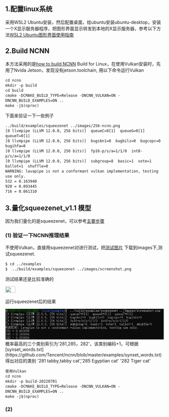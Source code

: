 ## 1.配置linux系统
采用WSL2 Ubuntu安装，然后配置桌面，给ubuntu安装ubuntu-desktop，安装一个X显示服务器程序，把图形界面显示转发到本地的X显示服务器，参考以下方法[WSL2 Ubuntu图形界面使用指南](https://blog.csdn.net/liyunxin_c_language/article/details/114107994)

## 2.Build NCNN
本方法采用的是[how to build NCNN](https://github.com/Tencent/ncnn/wiki/how-to-build#build-for-linux) Build for Linux，在使用Vulkan安装时，先用了Nvida Jetson，发现没有jetson.toolchain, 用以下命令运行Vulkan
```
cd ncnn
mkdir -p build
cd build
cmake -DCMAKE_BUILD_TYPE=Release -DNCNN_VULKAN=ON -DNCNN_BUILD_EXAMPLES=ON ..
make -j$(nproc)
```
下面来验证一下一些例子
```
../build/examples/squeezenet ../images/256-ncnn.png
[0 llvmpipe (LLVM 12.0.0, 256 bits)]  queueC=0[1]  queueG=0[1]  queueT=0[1]
[0 llvmpipe (LLVM 12.0.0, 256 bits)]  bugsbn1=0  bugbilz=0  bugcopc=0  bugihfa=0
[0 llvmpipe (LLVM 12.0.0, 256 bits)]  fp16-p/s/a=1/1/0  int8-p/s/a=1/1/0
[0 llvmpipe (LLVM 12.0.0, 256 bits)]  subgroup=8  basic=1  vote=1  ballot=1  shuffle=0
WARNING: lavapipe is not a conformant vulkan implementation, testing use only.
532 = 0.163940
920 = 0.093445
716 = 0.061310
```
## 3.量化squeezenet_v1.1 模型
因为我们量化的是squeezenet，可以参考[主要步骤](https://github.com/Tencent/ncnn/blob/master/docs/how-to-use-and-FAQ/quantized-int8-inference.md) 
### (1) 验证一下NCNN推理结果
不使用Vulkan，直接用squeezenet对进行测试，把[测试图片](https://raw.githubusercontent.com/nihui/ncnn-android-squeezenet/master/screenshot.png)
下载到images下,测试squeezenet.
```
$ cd ../examples
$  ../build/examples/squeezenet ../images/screenshot.png
```
测试结果还是比较准确的

<img src="https://raw.githubusercontent.com/nihui/ncnn-android-squeezenet/master/screenshot.png" width="25%" height="25%">

运行squeezenet后的结果

<img src="https://github.com/Shirley866/NCNN-MMdeploy/blob/main/week1/upload_images/b1ffa44b641aea5a81a9a3ed7af5f6a.png">
概率最高的三个类别索引为'281,285，282'，该类别编码+1，可根据[synset_words.txt](https://github.com/Tencent/ncnn/blob/master/examples/synset_words.txt)得出对应的类别
'281 tabby,tabby cat','285 Egyptian cat' '282 Tiger cat'

```
使用Vulkan
cd ncnn
mkdir -p build-20220701
cmake -DCMAKE_BUILD_TYPE=Release -DNCNN_VULKAN=ON -DNCNN_BUILD_EXAMPLES=ON ..
make -j$(nproc)
```
### (2)
